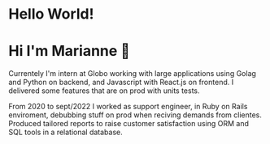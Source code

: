 # Hello World!

# Hi I'm Marianne 👋

Currentely I'm intern at Globo working with large applications using Golag and Python on backend, and Javascript with React.js on frontend. I delivered some features that are on prod with units tests. 

From 2020 to sept/2022 I worked as support engineer, in Ruby on Rails enviroment, debubbing stuff on prod when reciving demands from clientes. Produced tailored reports to raise customer satisfaction using ORM and SQL tools in a relational database. 

